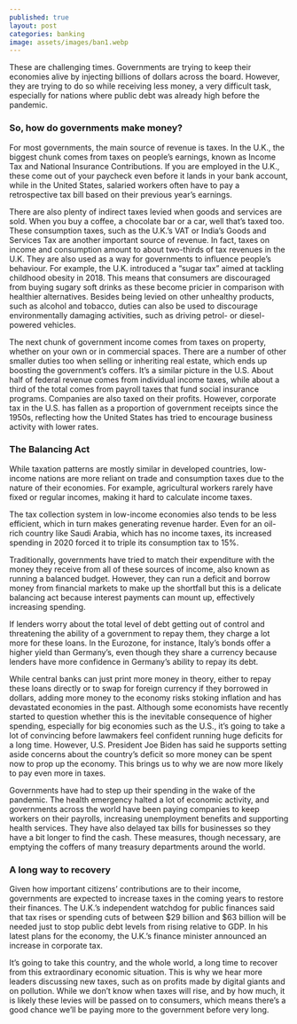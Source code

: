 ```yaml
---
published: true
layout: post
categories: banking
image: assets/images/ban1.webp
---
```


These are challenging times. Governments are trying to keep their economies alive by injecting billions of dollars across the board. However, they are trying to do so while receiving less money, a very difficult task, especially for nations where public debt was already high before the pandemic.

### So, how do governments make money?   
For most governments, the main source of revenue is taxes. In the U.K., the biggest chunk comes from taxes on people’s earnings, known as Income Tax and National Insurance Contributions. If you are employed in the U.K., these come out of your paycheck even before it lands in your bank account, while in the United States, salaried workers often have to pay a retrospective tax bill based on their previous year’s earnings.

There are also plenty of indirect taxes levied when goods and services are sold. When you buy a coffee, a chocolate bar or a car, well that’s taxed too. These consumption taxes, such as the U.K.’s VAT or India’s Goods and Services Tax are another important source of revenue. In fact, taxes on income and consumption amount to about two-thirds of tax revenues in the U.K. They are also used as a way for governments to influence people’s behaviour. For example, the U.K. introduced a “sugar tax” aimed at tackling childhood obesity in 2018. This means that consumers are discouraged from buying sugary soft drinks as these become pricier in comparison with healthier alternatives. Besides being levied on other unhealthy products, such as alcohol and tobacco, duties can also be used to discourage environmentally damaging activities, such as driving petrol- or diesel-powered vehicles.

The next chunk of government income comes from taxes on property, whether on your own or in commercial spaces. There are a number of other smaller duties too when selling or inheriting real estate, which ends up boosting the government’s coffers. It’s a similar picture in the U.S. About half of federal revenue comes from individual income taxes, while about a third of the total comes from payroll taxes that fund social insurance programs. Companies are also taxed on their profits. However, corporate tax in the U.S. has fallen as a proportion of government receipts since the 1950s, reflecting how the United States has tried to encourage business activity with lower rates.

### The Balancing Act  
While taxation patterns are mostly similar in developed countries, low-income nations are more reliant on trade and consumption taxes due to the nature of their economies. For example, agricultural workers rarely have fixed or regular incomes, making it hard to calculate income taxes.

The tax collection system in low-income economies also tends to be less efficient, which in turn makes generating revenue harder. Even for an oil-rich country like Saudi Arabia, which has no income taxes, its increased spending in 2020 forced it to triple its consumption tax to 15%.

Traditionally, governments have tried to match their expenditure with the money they receive from all of these sources of income, also known as running a balanced budget. However, they can run a deficit and borrow money from financial markets to make up the shortfall but this is a delicate balancing act because interest payments can mount up, effectively increasing spending. 

If lenders worry about the total level of debt getting out of control and threatening the ability of a government to repay them, they charge a lot more for these loans. In the Eurozone, for instance, Italy’s bonds offer a higher yield than Germany’s, even though they share a currency because lenders have more confidence in Germany’s ability to repay its debt.

While central banks can just print more money in theory, either to repay these loans directly or to swap for foreign currency if they borrowed in dollars, adding more money to the economy risks stoking inflation and has devastated economies in the past. Although some economists have recently started to question whether this is the inevitable consequence of higher spending, especially for big economies such as the U.S., it’s going to take a lot of convincing before lawmakers feel confident running huge deficits for a long time. However, U.S. President Joe Biden has said he supports setting aside concerns about the country’s deficit so more money can be spent now to prop up the economy. This brings us to why we are now more likely to pay even more in taxes. 

Governments have had to step up their spending in the wake of the pandemic. The health emergency halted a lot of economic activity, and governments across the world have been paying companies to keep workers on their payrolls, increasing unemployment benefits and supporting health services. They have also delayed tax bills for businesses so they have a bit longer to find the cash. These measures, though necessary, are emptying the coffers of many treasury departments around the world.

### A long way to recovery  
Given how important citizens’ contributions are to their income, governments are expected to increase taxes in the coming years to restore their finances. The U.K.’s independent watchdog for public finances said that tax rises or spending cuts of between $29 billion and $63 billion will be needed just to stop public debt levels from rising relative to GDP. In his latest plans for the economy, the U.K.’s finance minister announced an increase in corporate tax.

It’s going to take this country, and the whole world, a long time to recover from this extraordinary economic situation. This is why we hear more leaders discussing new taxes, such as on profits made by digital giants and on pollution. While we don’t know when taxes will rise, and by how much, it is likely these levies will be passed on to consumers, which means there’s a good chance we’ll be paying more to the government before very long.
